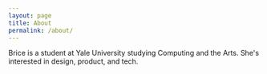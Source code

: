 ```yaml
---
layout: page
title: About
permalink: /about/
---
```


Brice is a student at Yale University studying Computing and the Arts. She's interested in design, product, and tech.
